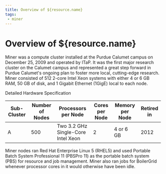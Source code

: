 ```yaml
---
title: Overview of ${resource.name}
tags:
 - miner
---
```

# Overview of ${resource.name}

Miner was a compute cluster installed at the Purdue Calumet campus on December 25, 2009 and operated by ITaP. It was the first major research cluster on the Calumet campus and represented a great step forward in Purdue Calumet's ongoing plan to foster more local, cutting-edge research. Miner consisted of 512 2-core Intel Xeon systems with either 4 or 6 GB RAM, 50 GB of disk, and 1 Gigabit Ethernet (1GigE) local to each node.

Detailed Hardware Specification

<table class="inrows-wide">
	<thead>
		<tr>
			<th scope="col">Sub-Cluster</th>
			<th scope="col">Number of Nodes</th>
			<th scope="col">Processors per Node</th>
			<th scope="col">Cores per Node</th>
			<th scope="col">Memory per Node</th>
			<th scope="col">Retired in</th>
		</tr>
	</thead>
	<tbody>
		<tr>
			<td>A</td>
			<td class="numeric">500</td>
			<td>Two 3.2 GHz Single-Core Intel Xeon</td>
			<td class="numeric">2</td>
			<td class="numeric">4 or 6 GB</td>
			<td class="numeric">2012</td>
		</tr>
	</tbody>
</table>

Miner nodes ran Red Hat Enterprise Linux 5 (RHEL5) and used Portable Batch System Professional 11 (PBSPro 11) as the portable batch system (PBS) for resource and job management. Miner also ran jobs for BoilerGrid whenever processor cores in it would otherwise have been idle.
